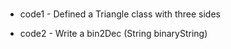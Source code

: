 #

- code1 - Defined a Triangle class with three sides

- code2 - Write a bin2Dec (String binaryString)

#